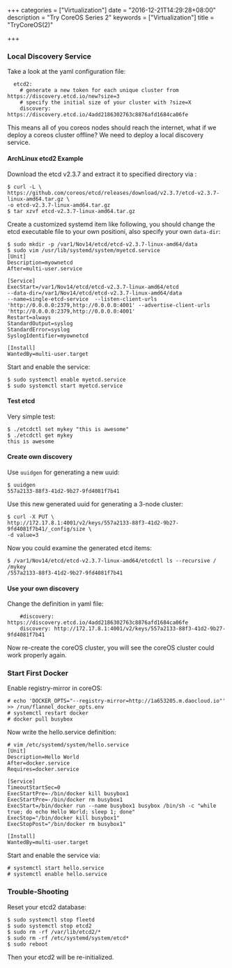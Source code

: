+++
categories = ["Virtualization"]
date = "2016-12-21T14:29:28+08:00"
description = "Try CoreOS Series 2"
keywords = ["Virtualization"]
title = "TryCoreOS(2)"

+++
### Local Discovery Service
Take a look at the yaml configuration file:    

```
  etcd2:
    # generate a new token for each unique cluster from
https://discovery.etcd.io/new?size=3
    # specify the initial size of your cluster with ?size=X
    discovery: https://discovery.etcd.io/4add2186302763c8876afd1684ca06fe
```
This means all of you coreos nodes should reach the internet, what if we
deploy a coreos cluster offline? We need to deploy a local discovery service.    

#### ArchLinux etcd2 Example
Download the etcd v2.3.7 and extract it to specified directory via :     

```
$ curl -L \
https://github.com/coreos/etcd/releases/download/v2.3.7/etcd-v2.3.7-linux-amd64.tar.gz \
-o etcd-v2.3.7-linux-amd64.tar.gz
$ tar xzvf etcd-v2.3.7-linux-amd64.tar.gz
```
Create a customized systemd item like following, you should change the etcd
executable file to your own positioni, also specify your own `data-dir`:    

```
$ sudo mkdir -p /var1/Nov14/etcd/etcd-v2.3.7-linux-amd64/data
$ sudo vim /usr/lib/systemd/system/myetcd.service 
[Unit]
Description=myownetcd
After=multi-user.service

[Service]
ExecStart=/var1/Nov14/etcd/etcd-v2.3.7-linux-amd64/etcd
--data-dir=/var1/Nov14/etcd/etcd-v2.3.7-linux-amd64/data
--name=single-etcd-service  --listen-client-urls
'http://0.0.0.0:2379,http://0.0.0.0:4001' --advertise-client-urls
'http://0.0.0.0:2379,http://0.0.0.0:4001'
Restart=always
StandardOutput=syslog
StandardError=syslog
SyslogIdentifier=myownetcd

[Install]
WantedBy=multi-user.target
```
Start and enable the service:    

```
$ sudo systemctl enable myetcd.service
$ sudo systemctl start myetcd.service
```
#### Test etcd
Very simple test:    

```
$ ./etcdctl set mykey "this is awesome"
$ ./etcdctl get mykey
this is awesome
```

#### Create own discovery
Use `uuidgen` for generating a new uuid:    

```
$ uuidgen 
557a2133-88f3-41d2-9b27-9fd4081f7b41
```

Use this new generated uuid for generating a 3-node cluster:    

```
$ curl -X PUT \
http://172.17.8.1:4001/v2/keys/557a2133-88f3-41d2-9b27-9fd4081f7b41/_config/size \
-d value=3
```
Now you could examine the generated etcd items:    

```
$ /var1/Nov14/etcd/etcd-v2.3.7-linux-amd64/etcdctl ls --recursive /
/mykey
/557a2133-88f3-41d2-9b27-9fd4081f7b41
```
#### Use your own discovery
Change the definition in yaml file:    

```
    #discovery: https://discovery.etcd.io/4add2186302763c8876afd1684ca06fe
    discovery: http://172.17.8.1:4001/v2/keys/557a2133-88f3-41d2-9b27-9fd4081f7b41
```
Now re-create the coreOS cluster, you will see the coreOS cluster could
work properly again.    

### Start First Docker
Enable registry-mirror in coreOS:    

```
# echo 'DOCKER_OPTS="--registry-mirror=http://1a653205.m.daocloud.io"' >> /run/flannel_docker_opts.env
# systemctl restart docker
# docker pull busybox
```
Now write the hello.service definition:    

```
# vim /etc/systemd/system/hello.service
[Unit] 
Description=Hello World 
After=docker.service 
Requires=docker.service 

[Service] 
TimeoutStartSec=0 
ExecStartPre=-/bin/docker kill busybox1 
ExecStartPre=-/bin/docker rm busybox1 
ExecStart=/bin/docker run --name busybox1 busybox /bin/sh -c "while true; do echo Hello World; sleep 1; done" 
ExecStop="/bin/docker kill busybox1"
ExecStopPost="/bin/docker rm busybox1"
 
[Install] 
WantedBy=multi-user.target
```
Start and enable the service via:    

```
# systemctl start hello.service
# systemctl enable hello.service
```

### Trouble-Shooting
Reset your etcd2 database:    

```
$ sudo systemctl stop fleetd
$ sudo systemctl stop etcd2
$ sudo rm -rf /var/lib/etcd2/*
$ sudo rm -rf /etc/systemd/system/etcd* 
$ sudo reboot 
```
Then your etcd2 will be re-initialized.    
